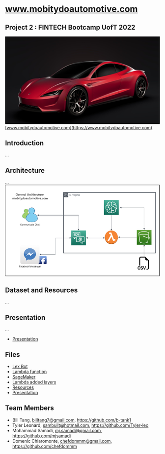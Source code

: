 # www.mobitydoautomotive.com
## Project 2 : FINTECH Bootcamp UofT 2022
![EV](tesla-roadster.jpg)
[www.mobitydoautomotive.com](https://www.mobitydoautomotive.com)

## Introduction 
...

## Architecture 
...
![Architecture](Architecture.png)


## Dataset and Resources
...


## Presentation 
...

* [Presentation](/Presentation/Project%20Presentation%20-%20Project%202.pdf) 


## Files
* [Lex Bot](/Lex/)
* [Lambda function](/Lambda/)
* [SageMaker](/SageMaker/)
* [Lambda added layers](/Lambda_added_layers/)
* [Resources](/Resources/)
* [Presentation](/Presentation/Project%20Presentation%20-%20Project%202.pdf) 

## Team Members
* Bill Tang, billtang7@gmail.com, https://github.com/b-tank1
* Tyler Leonard, sambuilt@hotmail.com, https://github.com/Tyler-leo
* Mohammad Samadi, mj.samadi@gmail.com, https://github.com/mjsamadi
* Domenic Chiaromonte, chefdommm@gmail.com, https://github.com/chefdommm
